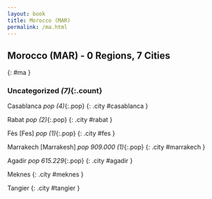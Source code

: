 ```yaml
---
layout: book
title: Morocco (MAR)
permalink: /ma.html
---
```


## Morocco (MAR) - 0 Regions, 7 Cities
{: #ma }





### Uncategorized _(7)_{:.count}


Casablanca  _pop (4)_{:.pop} {: .city #casablanca } <br>

Rabat  _pop (2)_{:.pop} {: .city #rabat } <br>

Fès [Fes]  _pop (1)_{:.pop} {: .city #fes } <br>

Marrakech [Marrakesh]  _pop 909.000 (1)_{:.pop} {: .city #marrakech } <br>

Agadir  _pop 615.229_{:.pop} {: .city #agadir } <br>

Meknes  {: .city #meknes } <br>

Tangier  {: .city #tangier } <br>


 

